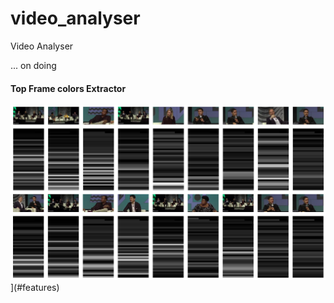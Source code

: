 # video_analyser
Video Analyser

... on doing

#### Top Frame colors Extractor  

![Editor Screen](https://raw.githubusercontent.com/maranemil/video_analyser/master/screens/top_colors_frames.png)](#features)